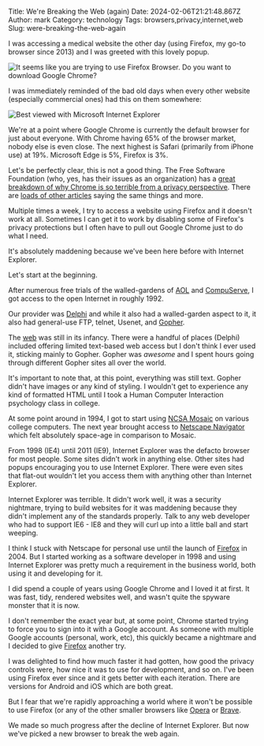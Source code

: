 Title: We're Breaking the Web (again)
Date: 2024-02-06T21:21:48.867Z
Author: mark
Category: technology
Tags: browsers,privacy,internet,web
Slug: were-breaking-the-web-again

I was accessing a medical website the other day (using Firefox, my go-to browser since 2013) and I was greeted with this lovely popup.

<img src="https://i0.wp.com/mark.biek.dev/wp-content/uploads/2024/02/Hw6WMHVXr8wn1OofTHWAUt3cw8bzYXhlHTnbhyHm.jpeg?ssl=1" alt="It seems like you are trying to use Firefox Browser. Do you want to download Google Chrome?" />

I was immediately reminded of the bad old days when every other website (especially commercial ones) had this on them somewhere:

<img src="https://i0.wp.com/mark.biek.dev/wp-content/uploads/2024/02/bestie.jpg?ssl=1" alt="Best viewed with Microsoft Internet Explorer" />

We're at a point where Google Chrome is currently the default browser for just about everyone. With Chrome having 65% of the browser market, nobody else is even close. The next highest is Safari (primarily from iPhone use) at 19%. Microsoft Edge is 5%, Firefox is 3%.

Let's be perfectly clear, this is not a good thing. The Free Software Foundation (who, yes, has their issues as an organization) has a [great breakdown of why Chrome is so terrible from a privacy perspective](https://www.gnu.org/proprietary/malware-google.en.html). There are [loads of other articles](https://duckduckgo.com/?q=%27google+chrome+is+spyware%27&t=ffab&atb=v354-1&ia=web) saying the same things and more.

Multiple times a week, I try to access a website using Firefox and it doesn't work at all. Sometimes I can get it to work by disabling some of Firefox's privacy protections but I often have to pull out Google Chrome just to do what I need.

It's absolutely maddening because we've been here before with Internet Explorer.

Let's start at the beginning.

After numerous free trials of the walled-gardens of [AOL](https://en.wikipedia.org/wiki/AOL) and [CompuServe](https://en.wikipedia.org/wiki/CompuServe), I got access to the open Internet in roughly 1992.

Our provider was [Delphi](https://en.wikipedia.org/wiki/Delphi_(online_service)) and while it also had a walled-garden aspect to it, it also had general-use FTP, telnet, Usenet, and [Gopher](https://en.wikipedia.org/wiki/Gopher_(protocol)).

The [web](https://en.wikipedia.org/wiki/World_Wide_Web#History) was still in its infancy. There were a handful of places (Delphi) included offering limited text-based web access but I don't think I ever used it, sticking mainly to Gopher. Gopher was _awesome_ and I spent hours going through different Gopher sites all over the world.

It's important to note that, at this point, everything was still text. Gopher didn't have images or any kind of styling. I wouldn't get to experience any kind of formatted HTML until I took a Human Computer Interaction psychology class in college.

At some point around in 1994, I got to start using [NCSA Mosaic](https://en.wikipedia.org/wiki/Mosaic_(web_browser)) on various college computers. The next year brought access to [Netscape Navigator](https://en.wikipedia.org/wiki/Netscape_Navigator) which felt absolutely space-age in comparison to Mosaic.

From 1998 (IE4) until 2011 (IE9), Internet Explorer was the defacto browser for most people. Some sites didn't work in anything else. Other sites had popups encouraging you to use Internet Explorer. There were even sites that flat-out wouldn't let you access them with anything other than Internet Explorer.

Internet Explorer was terrible. It didn't work well, it was a security nightmare, trying to build websites for it was maddening because they didn't implement any of the standards properly. Talk to any web developer who had to support IE6 - IE8 and they will curl up into a little ball and start weeping.

I think I stuck with Netscape for personal use until the launch of [Firefox](https://en.wikipedia.org/wiki/Firefox) in 2004. But I started working as a software developer in 1998 and using Internet Explorer was pretty much a requirement in the business world, both using it and developing for it.

I did spend a couple of years using Google Chrome and I loved it at first. It was fast, tidy, rendered websites well, and wasn't quite the spyware monster that it is now.

I don't remember the exact year but, at some point, Chrome started trying to force you to sign into it with a Google account. As someone with multiple Google accounts (personal, work, etc), this quickly became a nightmare and I decided to give [Firefox](https://www.mozilla.org/en-US/) another try.

I was delighted to find how much faster it had gotten, how good the privacy controls were, how nice it was to use for development, and so on. I've been using Firefox ever since and it gets better with each iteration. There are versions for Android and iOS which are both great.

But I fear that we're rapidly approaching a world where it won't be possible to use Firefox (or any of the other smaller browsers like [Opera](https://www.opera.com/) or [Brave](https://brave.com/).

We made so much progress after the decline of Internet Explorer. But now we've picked a new browser to break the web again.
